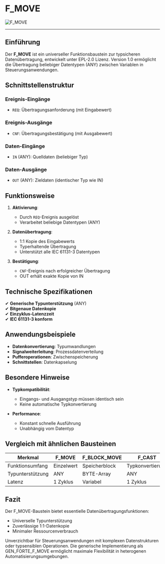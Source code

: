 # F_MOVE

![F_MOVE](https://github.com/user-attachments/assets/16aaf0c8-4559-4366-be56-14f0db433d33)


* * * * * * * * * *

## Einführung
Der **F_MOVE** ist ein universeller Funktionsbaustein zur typsicheren Datenübertragung, entwickelt unter EPL-2.0 Lizenz. Version 1.0 ermöglicht die Übertragung beliebiger Datentypen (ANY) zwischen Variablen in Steuerungsanwendungen.

## Schnittstellenstruktur

### **Ereignis-Eingänge**
- `REQ`: Übertragungsanforderung (mit Eingabewert)

### **Ereignis-Ausgänge**
- `CNF`: Übertragungsbestätigung (mit Ausgabewert)

### **Daten-Eingänge**
- `IN` (ANY): Quelldaten (beliebiger Typ)

### **Daten-Ausgänge**
- `OUT` (ANY): Zieldaten (identischer Typ wie IN)

## Funktionsweise

1. **Aktivierung**:
   - Durch `REQ`-Ereignis ausgelöst
   - Verarbeitet beliebige Datentypen (ANY)

2. **Datenübertragung**:
   - 1:1 Kopie des Eingabewerts
   - Typerhaltende Übertragung
   - Unterstützt alle IEC 61131-3 Datentypen

3. **Bestätigung**:
   - `CNF`-Ereignis nach erfolgreicher Übertragung
   - OUT erhält exakte Kopie von IN

## Technische Spezifikationen

✔ **Generische Typunterstützung** (ANY)  
✔ **Bitgenaue Datenkopie**  
✔ **Einzyklus-Latenzzeit**  
✔ **IEC 61131-3 konform**  

## Anwendungsbeispiele

- **Datenkonvertierung**: Typumwandlungen
- **Signalweiterleitung**: Prozessdatenverteilung
- **Pufferoperationen**: Zwischenspeicherung
- **Schnittstellen**: Datenkapselung

## Besondere Hinweise

- **Typkompatibilität**:
  - Eingangs- und Ausgangstyp müssen identisch sein
  - Keine automatische Typkonvertierung

- **Performance**:
  - Konstant schnelle Ausführung
  - Unabhängig vom Datentyp

## Vergleich mit ähnlichen Bausteinen

| Merkmal        | F_MOVE  | F_BLOCK_MOVE | F_CAST |
|----------------|---------|--------------|--------|
| Funktionsumfang| Einzelwert | Speicherblock | Typkonvertierung |
| Typunterstützung | ANY    | BYTE-Array   | ANY    |
| Latenz         | 1 Zyklus | Variabel     | 1 Zyklus |

## Fazit

Der F_MOVE-Baustein bietet essentielle Datenübertragungsfunktionen:

- Universelle Typunterstützung
- Zuverlässige 1:1-Datenkopie
- Minimaler Ressourcenverbrauch

Unverzichtbar für Steuerungsanwendungen mit komplexen Datenstrukturen oder typsensiblen Operationen. Die generische Implementierung als GEN_FORTE_F_MOVE ermöglicht maximale Flexibilität in heterogenen Automatisierungsumgebungen.
